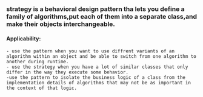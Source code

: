 ### strategy is a behavioral design pattern tha lets you define a family of algorithms,put each of them into a separate class,and make their objects interchangeable.


#### Applicability:
    - use the pattern when you want to use diffrent variants of an algorithm within an object and be able to switch from one algorithm to another during runtime.
    - use the strategy when you have a lot of similar classes that only differ in the way they execute some behavior.
    -use the pattern to isolate the business logic of a class from the implementation details of algorithms that may not be as important in the context of that logic.
